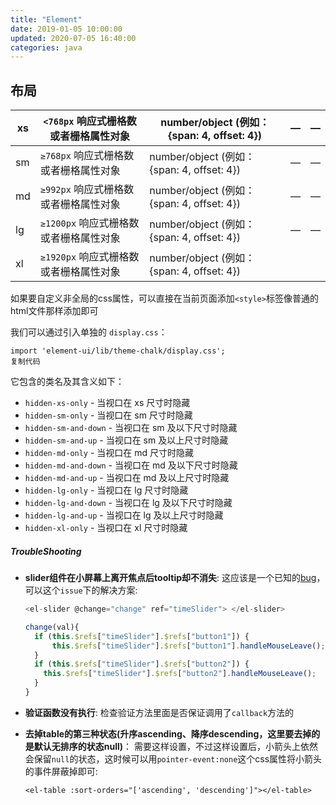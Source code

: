 ```yaml
---
title: "Element"
date: 2019-01-05 10:00:00
updated: 2020-07-05 16:40:00
categories: java
---
```


## 布局

| xs   | `<768px` 响应式栅格数或者栅格属性对象  | number/object (例如： {span: 4, offset: 4}) | —    | —    |
| ---- | -------------------------------------- | ------------------------------------------- | ---- | ---- |
| sm   | `≥768px` 响应式栅格数或者栅格属性对象  | number/object (例如： {span: 4, offset: 4}) | —    | —    |
| md   | `≥992px` 响应式栅格数或者栅格属性对象  | number/object (例如： {span: 4, offset: 4}) | —    | —    |
| lg   | `≥1200px` 响应式栅格数或者栅格属性对象 | number/object (例如： {span: 4, offset: 4}) | —    | —    |
| xl   | `≥1920px` 响应式栅格数或者栅格属性对象 | number/object (例如： {span: 4, offset: 4}) |      |      |



如果要自定义非全局的css属性，可以直接在当前页面添加`<style>`标签像普通的html文件那样添加即可

我们可以通过引入单独的 `display.css`：

```
import 'element-ui/lib/theme-chalk/display.css';
复制代码
```

它包含的类名及其含义如下：

- `hidden-xs-only` - 当视口在 xs 尺寸时隐藏
- `hidden-sm-only` - 当视口在 sm 尺寸时隐藏
- `hidden-sm-and-down` - 当视口在 sm 及以下尺寸时隐藏
- `hidden-sm-and-up` - 当视口在 sm 及以上尺寸时隐藏
- `hidden-md-only` - 当视口在 md 尺寸时隐藏
- `hidden-md-and-down` - 当视口在 md 及以下尺寸时隐藏
- `hidden-md-and-up` - 当视口在 md 及以上尺寸时隐藏
- `hidden-lg-only` - 当视口在 lg 尺寸时隐藏
- `hidden-lg-and-down` - 当视口在 lg 及以下尺寸时隐藏
- `hidden-lg-and-up` - 当视口在 lg 及以上尺寸时隐藏
- `hidden-xl-only` - 当视口在 xl 尺寸时隐藏



##### TroubleShooting

- **slider组件在小屏幕上离开焦点后tooltip却不消失**:  这应该是一个已知的[bug](https://github.com/ElemeFE/element/issues/19008)，可以这个`issue`下的解决方案:

  ```javascript
  <el-slider @change="change" ref="timeSlider"> </el-slider>
  
  change(val){
    if (this.$refs["timeSlider"].$refs["button1"]) {
        this.$refs["timeSlider"].$refs["button1"].handleMouseLeave(); 	 
    }
    if (this.$refs["timeSlider"].$refs["button2"]) {
      this.$refs["timeSlider"].$refs["button2"].handleMouseLeave(); 
    }
  }
  ```
  
- **验证函数没有执行**: 检查验证方法里面是否保证调用了`callback`方法的

- **去掉table的第三种状态(升序ascending、降序descending，这里要去掉的是默认无排序的状态null)**： 需要这样设置，不过这样设置后，小箭头上依然会保留`null`的状态，这时候可以用`pointer-event:none`这个css属性将小箭头的事件屏蔽掉即可:

  ```vue
  <el-table :sort-orders="['ascending', 'descending']"></el-table>
  ```

  